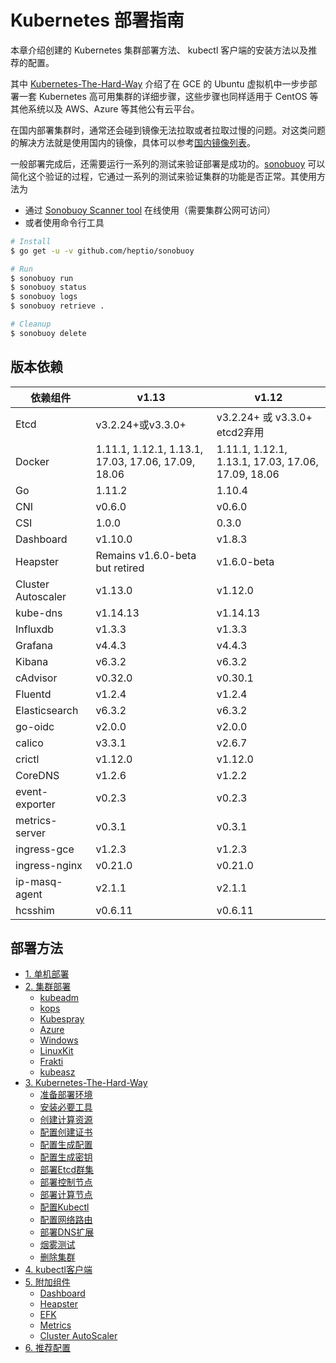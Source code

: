 # Kubernetes 部署指南

本章介绍创建的 Kubernetes 集群部署方法、 kubectl 客户端的安装方法以及推荐的配置。

其中 [Kubernetes-The-Hard-Way](kubernetes-the-hard-way/index.md) 介绍了在 GCE 的 Ubuntu 虚拟机中一步步部署一套 Kubernetes 高可用集群的详细步骤，这些步骤也同样适用于 CentOS 等其他系统以及 AWS、Azure 等其他公有云平台。

在国内部署集群时，通常还会碰到镜像无法拉取或者拉取过慢的问题。对这类问题的解决方法就是使用国内的镜像，具体可以参考[国内镜像列表](../appendix/mirrors.md)。

一般部署完成后，还需要运行一系列的测试来验证部署是成功的。[sonobuoy](https://github.com/heptio/sonobuoy) 可以简化这个验证的过程，它通过一系列的测试来验证集群的功能是否正常。其使用方法为

- 通过 [Sonobuoy Scanner tool](https://scanner.heptio.com/) 在线使用（需要集群公网可访问）
- 或者使用命令行工具

```sh
# Install
$ go get -u -v github.com/heptio/sonobuoy

# Run
$ sonobuoy run
$ sonobuoy status
$ sonobuoy logs
$ sonobuoy retrieve .

# Cleanup
$ sonobuoy delete
```

## 版本依赖

| 依赖组件           | v1.13                                              | v1.12                                              |
| ------------------ | -------------------------------------------------- | -------------------------------------------------- |
| Etcd               | v3.2.24+或v3.3.0+                                  | v3.2.24+ 或 v3.3.0+ etcd2弃用                      |
| Docker             | 1.11.1, 1.12.1, 1.13.1, 17.03, 17.06, 17.09, 18.06 | 1.11.1, 1.12.1, 1.13.1, 17.03, 17.06, 17.09, 18.06 |
| Go                 | 1.11.2                                             | 1.10.4                                             |
| CNI                | v0.6.0                                             | v0.6.0                                             |
| CSI                | 1.0.0                                              | 0.3.0                                              |
| Dashboard          | v1.10.0                                            | v1.8.3                                             |
| Heapster           | Remains v1.6.0-beta but retired                    | v1.6.0-beta                                        |
| Cluster Autoscaler | v1.13.0                                            | v1.12.0                                            |
| kube-dns           | v1.14.13                                           | v1.14.13                                           |
| Influxdb           | v1.3.3                                             | v1.3.3                                             |
| Grafana            | v4.4.3                                             | v4.4.3                                             |
| Kibana             | v6.3.2                                             | v6.3.2                                             |
| cAdvisor           | v0.32.0                                            | v0.30.1                                            |
| Fluentd            | v1.2.4                                             | v1.2.4                                             |
| Elasticsearch      | v6.3.2                                             | v6.3.2                                             |
| go-oidc            | v2.0.0                                             | v2.0.0                                             |
| calico             | v3.3.1                                             | v2.6.7                                             |
| crictl             | v1.12.0                                            | v1.12.0                                            |
| CoreDNS            | v1.2.6                                             | v1.2.2                                             |
| event-exporter     | v0.2.3                                             | v0.2.3                                             |
| metrics-server     | v0.3.1                                             | v0.3.1                                             |
| ingress-gce        | v1.2.3                                             | v1.2.3                                             |
| ingress-nginx      | v0.21.0                                            | v0.21.0                                            |
| ip-masq-agent      | v2.1.1                                             | v2.1.1                                             |
| hcsshim            | v0.6.11                                            | v0.6.11                                            |

## 部署方法

- [1. 单机部署](single.md)
- [2. 集群部署](cluster.md)
  - [kubeadm](kubeadm.md)
  - [kops](kops.md)
  - [Kubespray](kubespray.md)
  - [Azure](azure.md)
  - [Windows](windows.md)
  - [LinuxKit](k8s-linuxkit.md)
  - [Frakti](frakti/index.md)
  - [kubeasz](https://github.com/gjmzj/kubeasz)
- [3. Kubernetes-The-Hard-Way](kubernetes-the-hard-way/index.md)
  - [准备部署环境](kubernetes-the-hard-way/01-prerequisites.md)
  - [安装必要工具](kubernetes-the-hard-way/02-client-tools.md)
  - [创建计算资源](kubernetes-the-hard-way/03-compute-resources.md)
  - [配置创建证书](kubernetes-the-hard-way/04-certificate-authority.md)
  - [配置生成配置](kubernetes-the-hard-way/05-kubernetes-configuration-files.md)
  - [配置生成密钥](kubernetes-the-hard-way/06-data-encryption-keys.md)
  - [部署Etcd群集](kubernetes-the-hard-way/07-bootstrapping-etcd.md)
  - [部署控制节点](kubernetes-the-hard-way/08-bootstrapping-kubernetes-controllers.md)
  - [部署计算节点](kubernetes-the-hard-way/09-bootstrapping-kubernetes-workers.md)
  - [配置Kubectl](kubernetes-the-hard-way/10-configuring-kubectl.md)
  - [配置网络路由](kubernetes-the-hard-way/11-pod-network-routes.md)
  - [部署DNS扩展](kubernetes-the-hard-way/12-dns-addon.md)
  - [烟雾测试](kubernetes-the-hard-way/13-smoke-test.md)
  - [删除集群](kubernetes-the-hard-way/14-cleanup.md)
- [4. kubectl客户端](kubectl.md)
- [5. 附加组件](../addons/index.md)
  - [Dashboard](../addons/dashboard.md)
  - [Heapster](../addons/heapster.md)
  - [EFK](../addons/efk.md)
  - [Metrics](../addons/metrics.md)
  - [Cluster AutoScaler](../addons/cluster-autoscaler.md)
- [6. 推荐配置](kubernetes-configuration-best-practice.md)
